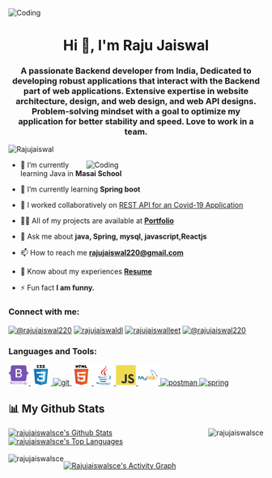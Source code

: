 <img border-radius="20px" alt="Coding" width="100%" height="250px" src="https://visme.co/blog/wp-content/uploads/2019/10/animated-presentation-software-header-wide.gif">


<h1 align="center">Hi 👋, I'm Raju Jaiswal</h1>
<h3 align="center">A passionate Backend developer from India, Dedicated to developing robust applications that interact with the Backend part of web applications. Extensive expertise in website architecture, design, and web design, and web API designs. Problem-solving mindset with a goal to optimize my application for better stability and speed. Love to work in a team.</h3>

<p align="left"> <img src="https://komarev.com/ghpvc/?username=Rajujaiswal&label=Profile%20views&color=0e75b6&style=flat" alt="Rajujaiswal" /> </p>


<img align="right" alt="Coding" width="350" height="80%" src="https://i.pinimg.com/originals/50/83/e0/5083e0a2a7dcaae07c142e8b87036a27.gif">


- 🔭 I’m currently learning Java in **Masai School**

- 🌱 I’m currently learning **Spring boot**

- 👯 I worked collaboratively on [REST API for an Covid-19 Application](https://github.com/nvFARHAN/cowin.gov.in)

- 👨‍💻 All of my projects are available at  <a href="https://Rajujaiswal.github.io/RajujaiswalPortfolio/"> **Portfolio** </a>

- 💬 Ask me about **java, Spring, mysql, javascript,Reactjs**

- 📫 How to reach me **rajujaiswal220@gmail.com**

- 📄 Know about my experiences <a href="https://drive.google.com/drive/folders/1Mm2vlRbL5kQkAocmwI-0YJ3YciivUiVx?usp=sharing">**Resume** </a>

- ⚡ Fun fact **I am funny.**

<h3 align="left">Connect with me:</h3>
<p align="left">
<a href="https://twitter.com/@rajujaiswal220" target="blank"><img align="center" src="https://raw.githubusercontent.com/rahuldkjain/github-profile-readme-generator/master/src/images/icons/Social/twitter.svg" alt="@rajujaiswal220" height="30" width="40" /></a>
<a href="https://linkedin.com/in/raju-jaiswal-49963524a" target="blank"><img align="center" src="https://raw.githubusercontent.com/rahuldkjain/github-profile-readme-generator/master/src/images/icons/Social/linked-in-alt.svg" alt="rajujaiswaldl" height="30" width="40" /></a>
<a href="https://leetcode.com/rajujaiswalsce/" target="blank"><img align="center" src="https://raw.githubusercontent.com/rahuldkjain/github-profile-readme-generator/master/src/images/icons/Social/leet-code.svg" alt="rajujaiswalleet" height="30" width="40" /></a>
<a href="https://www.hackerrank.com/@rajujaiswal220" target="blank"><img align="center" src="https://raw.githubusercontent.com/rahuldkjain/github-profile-readme-generator/master/src/images/icons/Social/hackerrank.svg" alt="@rajujaiswal220" height="30" width="40" /></a>
</p>

<h3 align="left">Languages and Tools:</h3>
<p align="left"> <a href="https://getbootstrap.com" target="_blank" rel="noreferrer"> <img src="https://raw.githubusercontent.com/devicons/devicon/master/icons/bootstrap/bootstrap-plain-wordmark.svg" alt="bootstrap" width="40" height="40"/> </a> <a href="https://www.w3schools.com/css/" target="_blank" rel="noreferrer"> <img src="https://raw.githubusercontent.com/devicons/devicon/master/icons/css3/css3-original-wordmark.svg" alt="css3" width="40" height="40"/> </a> <a href="https://git-scm.com/" target="_blank" rel="noreferrer"> <img src="https://www.vectorlogo.zone/logos/git-scm/git-scm-icon.svg" alt="git" width="40" height="40"/> </a> <a href="https://www.w3.org/html/" target="_blank" rel="noreferrer"> <img src="https://raw.githubusercontent.com/devicons/devicon/master/icons/html5/html5-original-wordmark.svg" alt="html5" width="40" height="40"/> </a> <a href="https://www.java.com" target="_blank" rel="noreferrer"> <img src="https://raw.githubusercontent.com/devicons/devicon/master/icons/java/java-original.svg" alt="java" width="40" height="40"/> </a> <a href="https://developer.mozilla.org/en-US/docs/Web/JavaScript" target="_blank" rel="noreferrer"> <img src="https://raw.githubusercontent.com/devicons/devicon/master/icons/javascript/javascript-original.svg" alt="javascript" width="40" height="40"/> </a> <a href="https://www.mysql.com/" target="_blank" rel="noreferrer"> <img src="https://raw.githubusercontent.com/devicons/devicon/master/icons/mysql/mysql-original-wordmark.svg" alt="mysql" width="40" height="40"/> </a> <a href="https://postman.com" target="_blank" rel="noreferrer"> <img src="https://www.vectorlogo.zone/logos/getpostman/getpostman-icon.svg" alt="postman" width="40" height="40"/> </a> <a href="https://spring.io/" target="_blank" rel="noreferrer"> <img src="https://www.vectorlogo.zone/logos/springio/springio-icon.svg" alt="spring" width="40" height="40"/> </a> </p>

## 📊 My Github Stats
<!--   <br/> -->
<img align="right" src="https://i.pinimg.com/originals/da/c3/8f/dac38faf997774aa22a78ec3b6283444.gif" alt="rajujaiswalsce"  />
   <a href="https://github.com/rajujaiswalsce/github-readme-stats"><img alt="rajujaiswalsce's Github Stats" src="https://github-readme-stats.vercel.app/api?username=rajujaiswal&show_icons=true&count_private=true&theme=react&hide_border=true&bg_color=0D1117" /></a>
  <a href="https://github.com/rajujaiswalsce/github-readme-stats"><img alt="rajujaiswalsce's Top Languages" src="https://github-readme-stats.vercel.app/api/top-langs/?username=rajujaiswalsce&langs_count=8&count_private=true&layout=compact&theme=react&hide_border=true&bg_color=0D1117"  /></a>
  <br/>
<!--   /*<b>Note:</b> Top languages is only a metric of the languages my public code consists of and doesn't reflect experience or skill level.-> -->
 <br/>
<img align="left" src="https://github-readme-streak-stats.herokuapp.com/?user=rajujaiswalsce&&theme=tokyonight" alt="rajujaiswalsce" />

<!-- <p><img align="left" src="https://github-readme-stats.vercel.app/api/top-langs?username=rajujaiswalsce&show_icons=true&locale=en&layout=compact" alt="rajujaiswalsce" /></p> -->

<a href="https://github.com/Rajujaiswalscce/github-readme-activity-graph"><img alt="Rajujaiswalsce's Activity Graph" src="https://activity-graph.herokuapp.com/graph?username=rajujaiswalsce&bg_color=white&color=5BCDEC&line=5BCDEC&point=FFFFFF&hide_border=true&bg_color=0D1117" /></a>
<br/>
